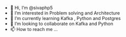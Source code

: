 - 👋 Hi, I’m @sivaphp5
- 👀 I’m interested in Problem solving and Architecture
- 🌱 I’m currently learning Kafka , Python and Postgres
- 💞️ I’m looking to collaborate on Kafka and Python
- 📫 How to reach me ...

<!---
sivaphp5/sivaphp5 is a ✨ special ✨ repository because its `README.md` (this file) appears on your GitHub profile.
You can click the Preview link to take a look at your changes.
--->
